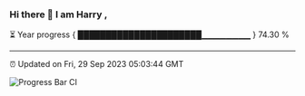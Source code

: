 ### Hi there 👋 I am Harry , 

⏳ Year progress { ██████████████████████▁▁▁▁▁▁▁▁ } 74.30 %

---

⏰ Updated on Fri, 29 Sep 2023 05:03:44 GMT

![Progress Bar CI](https://github.com/duykhang68/duykhang68/workflows/Progress%20Bar%20CI/badge.svg)
